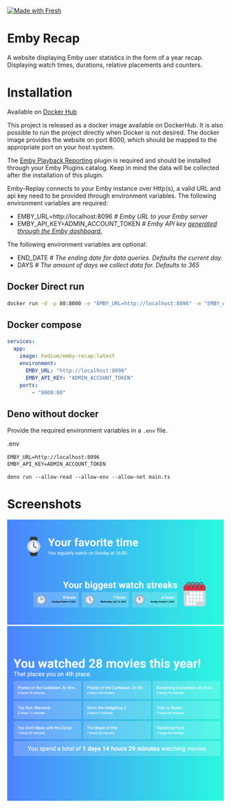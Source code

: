 [![Made with Fresh](https://fresh.deno.dev/fresh-badge-dark.svg)](https://fresh.deno.dev)

# Emby Recap

A website displaying Emby user statistics in the form of a year recap.
Displaying watch times, durations, relative placements and counters.

# Installation

Available on [Docker Hub](https://hub.docker.com/repository/docker/hedium/emby-recap/general)

This project is released as a docker image available on DockerHub. It is also
possible to run the project directly when Docker is not desired. The docker
image provides the website on port 8000, which should be mapped to the
appropriate port on your host system.

The [Emby Playback Reporting](https://github.com/faush01/playback_reporting)
plugin is required and should be installed through your Emby Plugins catalog.
Keep in mind the data will be collected after the installation of this plugin.

Emby-Replay connects to your Emby instance over Http(s), a valid URL and api key
need to be provided through environment variables. The following environment
variables are required:

- EMBY_URL=http://localhost:8096 _# Emby URL to your Emby server_
- EMBY_API_KEY=ADMIN_ACCOUNT_TOKEN _# Emby API key
  [generated through the Emby dashboard.](https://github.com/MediaBrowser/Emby/wiki/API-Key-Authentication)_

The following environment variables are optional:

- END_DATE _# The ending date for data queries. Defaults the current day._
- DAYS _# The amount of days we collect data for. Defaults to 365_

## Docker Direct run

```bash
docker run -d -p 80:8000 -e "EMBY_URL=http://localhost:8096" -e "EMBY_API_KEY=emby_api_key" hedium/emby-recap:latest
```

## Docker compose

```yaml
services:
  app:
    image: hedium/emby-recap:latest
    environment:
      EMBY_URL: "http://localhost:8096"
      EMBY_API_KEY: "ADMIN_ACCOUNT_TOKEN"
    ports:
        - "8000:80"
```

## Deno without docker

Provide the required environment variables in a `.env` file.

.env

```
EMBY_URL=http://localhost:8096
EMBY_API_KEY=ADMIN_ACCOUNT_TOKEN
```

```
deno run --allow-read --allow-env --allow-net main.ts
```

# Screenshots

<img src="./.github/screenshots/emby-recap-1.png" />
<img src="./.github/screenshots/emby-recap-2.png" />
